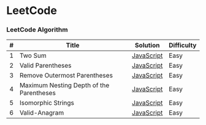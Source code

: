 # LeetCode

### LeetCode Algorithm

| #   | Title                                    | Solution                                                                        | Difficulty |
| --- | ---------------------------------------- | ------------------------------------------------------------------------------- | ---------- |
| 1   | Two Sum                                  | [JavaScript](./algorithms/JavaScript/Two-Sum/two-sum.js)                        | Easy       |
| 2   | Valid Parentheses                        | [JavaScript](./String/20-Valid-Parentheses/JavaScript)                          | Easy       |
| 3   | Remove Outermost Parentheses             | [JavaScript](./String/1021-Remove-Outermost-Parentheses/JavaScript)             | Easy       |
| 4   | Maximum Nesting Depth of the Parentheses | [JavaScript](./String/1614-Maximum-Nesting-Depth-of-the-Parentheses/JavaScript) | Easy       |
| 5   | Isomorphic Strings                       | [JavaScript](./String/205-Isomorphic-String/JavaScript)                         | Easy       |
| 6   | Valid-Anagram                            | [JavaScript](./String/242-Valid-Anagram/JavaScript)                             | Easy       |
